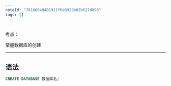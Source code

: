 ```yaml
---
noteId: "78166040481911f0a6929b02b627d898"
tags: []

---
```

考点：

掌握数据库的创建

---
## 语法

```sql
CREATE DATABASE 数据库名;
```
